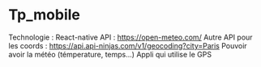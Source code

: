 # Tp_mobile
Technologie : React-native
API : https://open-meteo.com/
Autre API pour les coords : https://api.api-ninjas.com/v1/geocoding?city=Paris
Pouvoir avoir la météo (témperature, temps...)
Appli qui utilise le GPS
